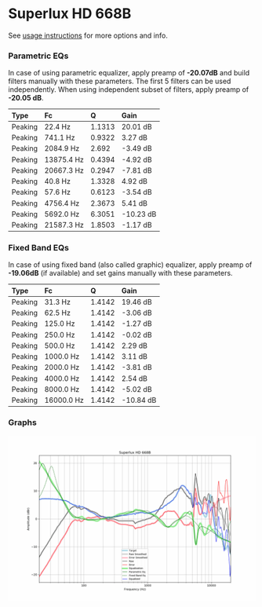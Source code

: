 # Superlux HD 668B
See [usage instructions](https://github.com/jaakkopasanen/AutoEq#usage) for more options and info.

### Parametric EQs
In case of using parametric equalizer, apply preamp of **-20.07dB** and build filters manually
with these parameters. The first 5 filters can be used independently.
When using independent subset of filters, apply preamp of **-20.05 dB**.

| Type    | Fc         |      Q | Gain      |
|:--------|:-----------|:-------|:----------|
| Peaking | 22.4 Hz    | 1.1313 | 20.01 dB  |
| Peaking | 741.1 Hz   | 0.9322 | 3.27 dB   |
| Peaking | 2084.9 Hz  | 2.692  | -3.49 dB  |
| Peaking | 13875.4 Hz | 0.4394 | -4.92 dB  |
| Peaking | 20667.3 Hz | 0.2947 | -7.81 dB  |
| Peaking | 40.8 Hz    | 1.3328 | 4.92 dB   |
| Peaking | 57.6 Hz    | 0.6123 | -3.54 dB  |
| Peaking | 4756.4 Hz  | 2.3673 | 5.41 dB   |
| Peaking | 5692.0 Hz  | 6.3051 | -10.23 dB |
| Peaking | 21587.3 Hz | 1.8503 | -1.17 dB  |

### Fixed Band EQs
In case of using fixed band (also called graphic) equalizer, apply preamp of **-19.06dB**
(if available) and set gains manually with these parameters.

| Type    | Fc         |      Q | Gain      |
|:--------|:-----------|:-------|:----------|
| Peaking | 31.3 Hz    | 1.4142 | 19.46 dB  |
| Peaking | 62.5 Hz    | 1.4142 | -3.06 dB  |
| Peaking | 125.0 Hz   | 1.4142 | -1.27 dB  |
| Peaking | 250.0 Hz   | 1.4142 | -0.02 dB  |
| Peaking | 500.0 Hz   | 1.4142 | 2.29 dB   |
| Peaking | 1000.0 Hz  | 1.4142 | 3.11 dB   |
| Peaking | 2000.0 Hz  | 1.4142 | -3.81 dB  |
| Peaking | 4000.0 Hz  | 1.4142 | 2.54 dB   |
| Peaking | 8000.0 Hz  | 1.4142 | -5.02 dB  |
| Peaking | 16000.0 Hz | 1.4142 | -10.84 dB |

### Graphs
![](./Superlux%20HD%20668B.png)
